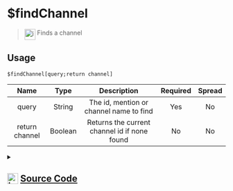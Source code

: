 # $findChannel
> <img align="top" src="https://upload.wikimedia.org/wikipedia/commons/thumb/e/e4/Infobox_info_icon.svg/160px-Infobox_info_icon.svg.png?20150409153300" alt="image" width="25" height="auto"> Finds a channel
## Usage
```
$findChannel[query;return channel]
```
| Name | Type | Description | Required | Spread
| :---: | :---: | :---: | :---: | :---: |
query | String | The id, mention or channel name to find | Yes | No
return channel | Boolean | Returns the current channel id if none found | No | No
<details>
<summary>
    
## <img align="top" src="https://cdn4.iconfinder.com/data/icons/iconsimple-logotypes/512/github-512.png" alt="image" width="25" height="auto">  [Source Code](https://github.com/tryforge/ForgeScript-V2/blob/main/src/native/findChannel.ts)
    
</summary>
    
```ts
import { ArgType, CompiledFunction, NativeFunction, Return } from "../structures"
import { ChannelMentionCharRegex } from "./findGuildChannel"

export default new NativeFunction({
    name: "$findChannel",
    version: "1.0.0",
    description: "Finds a channel",
    brackets: true,
    args: [
        {
            name: "query",
            description: "The id, mention or channel name to find",
            rest: false,
            type: ArgType.String,
            required: true,
        },
        {
            name: "return channel",
            description: "Returns the current channel id if none found",
            rest: false,
            type: ArgType.Boolean,
        },
    ],
    unwrap: true,
    execute(ctx, [q, rt]) {
        const id = q.replace(ChannelMentionCharRegex, "")

        if (CompiledFunction.IdRegex.test(id)) {
            const ch = ctx.client.channels.cache.get(id)
            if (ch) return this.success(ch.id)
        }

        const rtId = rt ? ctx.channel?.id || undefined : undefined

        q = q.toLowerCase()

        return this.success(
            ctx.client.channels.cache.find(
                (x) => x.id === id || ("name" in x && (x.name as string).toLowerCase() === q)
            )?.id ?? rtId
        )
    },
})

```
    
</details>